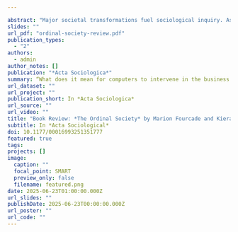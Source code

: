 ```yaml
---

abstract: "Major societal transformations fuel sociological inquiry. As industrial capitalism displaced feudal economies, for instance, early theorists sought to understand the new forms of authority, labor, inequality, and social cohesion that emerged in its wake. We may now be living through another such transformation—one driven not by industrial production or bureaucratic governance, but by data, metrics, and algorithmic systems. *The Ordinal Society* builds on—and in key ways redirects—Shoshana Zuboff's (2019) claim that we are witnessing the rise of a new economic formation: surveillance capitalism, in which human experience is mined as “behavioral surplus” and turned into data to predict and shape behavior, and to generate profits. But where Zuboff focuses on extraction and surveillance, *The Ordinal Society* asks what comes next: how that data is used to classify, rank, and sort people in ways that structure access to opportunity and power."
slides: ""
url_pdf: "ordinal-society-review.pdf"
publication_types:
  - "2"
authors:
  - admin
author_notes: []
publication: "*Acta Sociologica*"
summary: “What does it mean for computers to intervene in the business of seeing and organizing society?” The answer to this question in now more important than ever.
url_dataset: ""
url_project: ""
publication_short: In *Acta Sociologica*
url_source: ""
url_video: ""
title: "Book Review: *The Ordinal Society* by Marion Fourcade and Kieran Healy"
subtitle: In *Acta Sociological*
doi: 10.1177/00016993251351777
featured: true
tags:
projects: []
image:
  caption: ""
  focal_point: SMART
  preview_only: false
  filename: featured.png
date: 2025-06-23T01:00:00.000Z
url_slides: ""
publishDate: 2025-06-23T00:00:00.000Z
url_poster: ""
url_code: ""
---
```


